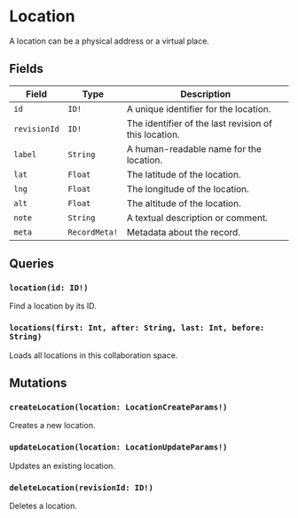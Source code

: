 # Location

A location can be a physical address or a virtual place.

## Fields

| Field | Type | Description |
| ----- | ---- | ----------- |
| `id` | `ID!` | A unique identifier for the location. |
| `revisionId` | `ID!` | The identifier of the last revision of this location. |
| `label` | `String` | A human-readable name for the location. |
| `lat` | `Float` | The latitude of the location. |
| `lng` | `Float` | The longitude of the location. |
| `alt` | `Float` | The altitude of the location. |
| `note` | `String` | A textual description or comment. |
| `meta` | `RecordMeta!` | Metadata about the record. |

## Queries

### `location(id: ID!)`
Find a location by its ID.

### `locations(first: Int, after: String, last: Int, before: String)`
Loads all locations in this collaboration space.

## Mutations

### `createLocation(location: LocationCreateParams!)`
Creates a new location.

### `updateLocation(location: LocationUpdateParams!)`
Updates an existing location.

### `deleteLocation(revisionId: ID!)`
Deletes a location. 